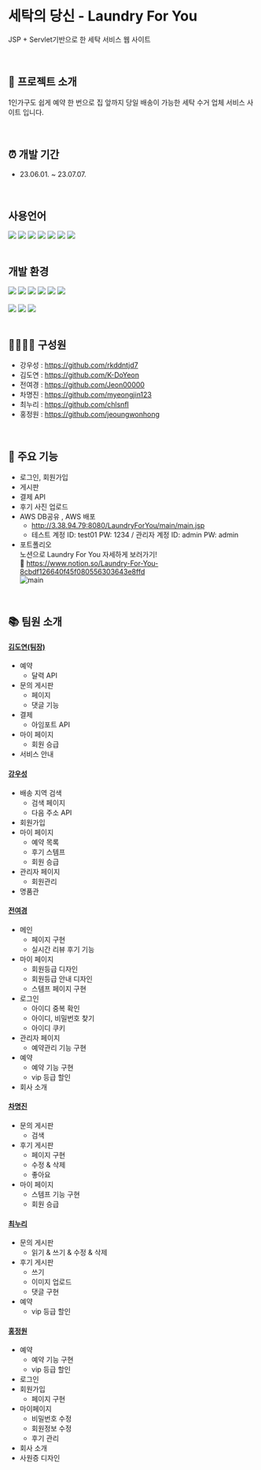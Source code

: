 # 세탁의 당신 - Laundry For You

JSP + Servlet기반으로 한 세탁 서비스 웹 사이트

<br>

## 👔 프로젝트 소개

1인가구도 쉽게 예약 한 번으로 집 앞까지 당일 배송이 가능한 세탁 수거 업체 서비스 사이트 입니다.

<br>

## ⏰ 개발 기간

- 23.06.01. ~ 23.07.07.

<br>

## 사용언어

<div>
<img src="https://img.shields.io/badge/html5-E34F26?style=for-the-badge&logo=html5&logoColor=white">
<img src="https://img.shields.io/badge/css-1572B6?style=for-the-badge&logo=css3&logoColor=white">
<img src="https://img.shields.io/badge/javascript-F7DF1E?style=for-the-badge&logo=javascript&logoColor=black">
<img src="https://img.shields.io/badge/jsp-F9A03C?style=for-the-badge&logo=jsp3&logoColor=white">
<img src="https://img.shields.io/badge/jquery-0769AD?style=for-the-badge&logo=jquery&logoColor=white">
<img src="https://img.shields.io/badge/java-007396?style=for-the-badge&logo=java&logoColor=white">
<img src="https://img.shields.io/badge/bootstrap5-7952B3?style=for-the-badge&logo=bootstrap&logoColor=white">
</div>

<br>

## 개발 환경

<div>
<img src="https://img.shields.io/badge/windows-0078D6?style=for-the-badge&logo=windows&logoColor=white">
<img src="https://img.shields.io/badge/java11-D0072A?style=for-the-badge&logo=java&logoColor=white">
<img src="https://img.shields.io/badge/jdk11-F15B2A?style=for-the-badge&logo=jdks&logoColor=white">
<img src="https://img.shields.io/badge/eclipse2023.03-2C2255?style=for-the-badge&logo=eclipse&logoColor=white">
<img src="https://img.shields.io/badge/apachetomcat9.0-F8DC75?style=for-the-badge&logo=apachetomcat&logoColor=black">
<img src="https://img.shields.io/badge/mysql8.0.33-4479A1?style=for-the-badge&logo=mysql&logoColor=white">
<br><br>
<img src="https://img.shields.io/badge/aws-FF9900?style=for-the-badge&logo=amazonaws&logoColor=white">
<img src="https://img.shields.io/badge/github-181717?style=for-the-badge&logo=github&logoColor=white">
<img src="https://img.shields.io/badge/Figma-F24E1E?style=for-the-badge&logo=Figma&logoColor=white">
</div>

<br>

## 👩‍👩‍👦‍👦 구성원
- 강우성 : <https://github.com/rkddntjd7>
- 김도연 : <https://github.com/K-DoYeon>
- 전여경 : <https://github.com/Jeon00000>
- 차명진 : <https://github.com/myeongjin123>
- 최누리 : <https://github.com/chlsnfl>
- 홍정원 : <https://github.com/jeoungwonhong>

<br>

## 📌 주요 기능
- 로그인, 회원가입
- 게시판
- 결제 API
- 후기 사진 업로드
- AWS DB공유 , AWS 배포
  - <http://3.38.94.79:8080/LaundryForYou/main/main.jsp>
  - 테스트 계정 ID: test01 PW: 1234 / 관리자 계정 ID: admin PW: admin
- 포트폴리오 <br>
노션으로 Laundry For You 자세하게 보러가기! <br>
🚩 https://www.notion.so/Laundry-For-You-8cbdf126640f45f080556303643e8ffd<br>
![main](https://github.com/K-DoYeon/LaundryForYou/assets/124326065/246f5de4-79ea-4a23-8c86-b6ae4b8af8c9)


<br>

## 📚 팀원 소개
#### [김도연(팀장)](https://github.com/K-DoYeon)
+ 예약
  + 달력 API
+ 문의 게시판
  + 페이지
  + 댓글 기능
+ 결제
  + 아임포트 API
+ 마이 페이지
  + 회원 승급
+ 서비스 안내

#### [강우성](https://github.com/rkddntjd7)
+ 배송 지역 검색
  + 검색 페이지
  + 다음 주소 API
+ 회원가입
+ 마이 페이지
  + 예약 목록
  + 후기 스템프
  + 회원 승급
+ 관리자 페이지
  + 회원관리
+ 명품관

#### [전여경](https://github.com/Jeon00000)
+ 메인
  + 페이지 구현
  + 실시간 리뷰 후기 기능
+ 마이 페이지
  + 회원등급 디자인
  + 회원등급 안내 디자인
  + 스템프 페이지 구현
+ 로그인
  + 아이디 중복 확인
  + 아이디, 비밀번호 찾기
  + 아이디 쿠키
+ 관리자 페이지
  + 예약관리 기능 구현
+ 예약
  + 예약 기능 구현
  + vip 등급 할인
+ 회사 소개

#### [차명진](https://github.com/myeongjin123)
+ 문의 게시판
  + 검색
+ 후기 게시판
  + 페이지 구현
  + 수정 & 삭제
  + 좋아요
+ 마이 페이지
  + 스템프 기능 구현
  + 회원 승급

#### [최누리](https://github.com/chlsnfl)
+ 문의 게시판
  + 읽기 & 쓰기 & 수정 & 삭제
+ 후기 게시판
  + 쓰기
  + 이미지 업로드
  + 댓글 구현
+ 예약
  + vip 등급 할인

#### [홍정원](https://github.com/jeoungwonhong)
+ 예약
  + 예약 기능 구현
  + vip 등급 할인
+ 로그인
+ 회원가입
  + 페이지 구현
+ 마이페이지
  + 비밀번호 수정
  + 회원정보 수정
  + 후기 관리
+ 회사 소개
+ 사원증 디자인


